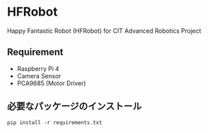 # HFRobot
Happy Fantastic Robot (HFRobot) for CIT Advanced Robotics Project

## Requirement

* Raspberry Pi 4
* Camera Sensor
* PCA9685 (Motor Driver)

## 必要なパッケージのインストール
```
pip install -r requirements.txt
```
